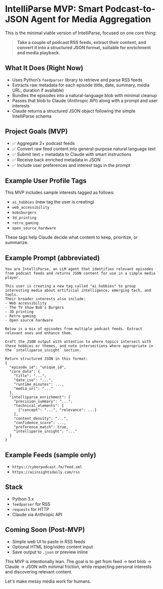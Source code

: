 # IntelliParse MVP: Smart Podcast-to-JSON Agent for Media Aggregation

This is the minimal viable version of IntelliParse, focused on one core thing:

> **Take a couple of podcast RSS feeds, extract their content, and convert it into a structured JSON format, suitable for enrichment and media playback.**

## What It Does (Right Now)
- Uses Python’s `feedparser` library to retrieve and parse RSS feeds
- Extracts raw metadata for each episode (title, date, summary, media URL, duration if available)
- Bundles the episodes into a natural-language blob with minimal cleanup
- Passes that blob to Claude (Anthropic API) along with a prompt and user interests
- Claude returns a structured JSON object following the simple IntelliParse schema

## Project Goals (MVP)
- ✅ Aggregate 2+ podcast feeds
- ✅ Convert raw feed content into general-purpose natural language text
- ✅ Submit text + metadata to Claude with smart instructions
- ✅ Receive back enriched metadata in JSON
- ✅ Include user preferences and interest tags in the prompt

## Example User Profile Tags
This MVP includes sample interests tagged as follows:
- `ai_hobbies` (new tag the user is creating)
- `web_accessibility`
- `bobsburgers`
- `3d_printing`
- `retro_gaming`
- `open_source_hardware`

These tags help Claude decide what content to keep, prioritize, or summarize.

## Example Prompt (abbreviated)
```
You are IntelliParse, an LLM agent that identifies relevant episodes from podcast feeds and returns JSON content for use in a simple media player.

This user is creating a new tag called "ai_hobbies" to group interesting media about artificial intelligence, emerging tech, and tools.
Their broader interests also include:
- Web accessibility
- The TV show Bob's Burgers
- 3D printing
- Retro gaming
- Open source hardware

Below is a mix of episodes from multiple podcast feeds. Extract relevant ones and enhance them.

Craft the JSON output with attention to where topics intersect with these hobbies or themes, and note intersections where appropriate in the `intelliparse_insight` section.

Return structured JSON in this format:
{
  "episode_id": "unique_id",
  "core_data": {
    "title": "...",
    "date_iso": "...",
    "runtime_minutes": ...,
    "media_url": "..."
  },
  "intelliparse_enrichment": {
    "precision_summary": "...",
    "technical_elements": [
      {"concept": "...", "relevance": ...}
    ],
    "content_density": "...",
    "confidence_score": ...,
    "preference_match": true,
    "intelliparse_insight": "..."
  }
}
```

## Example Feeds (sample only)
- `https://cyberpodcast.fm/feed.xml`
- `https://aiinsightsdaily.com/rss`

## Stack
- Python 3.x
- `feedparser` for RSS
- `requests` for HTTP
- Claude via Anthropic API

## Coming Soon (Post-MVP)
- Simple web UI to paste in RSS feeds
- Optional HTML blog/video content input
- Save output to `.json` or preview inline

This MVP is intentionally lean. The goal is to get from feed → text blob → Claude → JSON with minimal friction, while respecting personal interests and discovering relevant content.

Let's make messy media work for humans.
